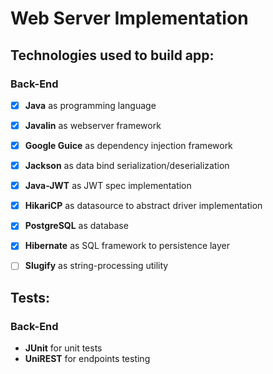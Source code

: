 # Web Server Implementation

## Technologies used to build app:
### Back-End
- [x] **Java** as programming language
- [x] **Javalin** as webserver framework
- [x] **Google Guice** as dependency injection framework
- [x] **Jackson** as data bind serialization/deserialization
- [x] **Java-JWT** as JWT spec implementation
- [x] **HikariCP** as datasource to abstract driver implementation
- [x] **PostgreSQL** as database
- [x] **Hibernate** as SQL framework to persistence layer
- [ ] **Slugify** as string-processing utility


## Tests:
### Back-End
- **JUnit** for unit tests
- **UniREST** for endpoints testing